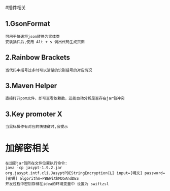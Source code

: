 #插件相关
## 1.GsonFormat
```
可用于快速将json转换为实体类
安装插件后,使用 Alt + s 调出代码生成页面
```
## 2.Rainbow Brackets
```
当代码中括号过多时可以清楚的识别括号的对应情况
```
## 3.Maven Helper
```
直接打开pom文件，即可查看依赖数，还能自动分析是否存在jar包冲突
```
## 3.Key promoter X
```
当鼠标操作有对应的快捷键时,会提示
```

# 加解密相关
```
在加密jar包所在文件位置执行命令:
java -cp jasypt-1.9.2.jar org.jasypt.intf.cli.JasyptPBEStringEncryptionCLI input=[明文] password=[密钥] algorithm=PBEWithMD5AndDES
开发过程中密钥存储在idea的环境变量中 设置为 swiftzsl
```

